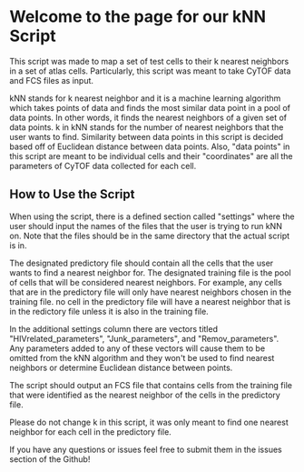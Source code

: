 # Welcome to the page for our kNN Script

This script was made to map a set of test cells to their k nearest neighbors in a set of atlas cells. Particularly, this script was meant to take CyTOF data and FCS files as input.

kNN stands for k nearest neighbor and it is a machine learning algorithm which takes points of data and finds the most similar data point in a pool of data points. In other words, it finds the nearest neighbors of a given set of data points. k in kNN stands for the number of nearest neighbors that the user wants to find. Similarity between data points in this script is decided based off of Euclidean distance between data points. Also, "data points" in this script are meant to be individual cells and their "coordinates" are all the parameters  of CyTOF data collected for each cell.


## How to Use the Script

When using the script, there is a defined section called "settings" where the user should input the names of the files that the user is trying to run kNN on. Note that the files should be in the same directory that the actual script is in.

The designated predictory file should contain all the cells that the user wants to find a nearest neighbor for. The designated training file is the pool of cells that will be considered nearest neighbors. For example, any cells that are in the predictory file will only have nearest neighbors chosen in the training file. no cell in the predictory file will have a nearest neighbor that is in the redictory file unless it is also in the training file.

In the additional settings column there are vectors titled "HIVrelated_parameters", "Junk_parameters", and "Remov_parameters". Any parameters added to any of these vectors will cause them to be omitted from the kNN algorithm and they won't be used to find nearest neighbors or determine Euclidean distance between points.

The script should output an FCS file that contains cells from the training file that were identified as the nearest neighbor of the cells in the predictory file.

Please do not change k in this script, it was only meant to find one nearest neighbor for each cell in the predictory file.

If you have any questions or issues feel free to submit them in the issues section of the Github!


